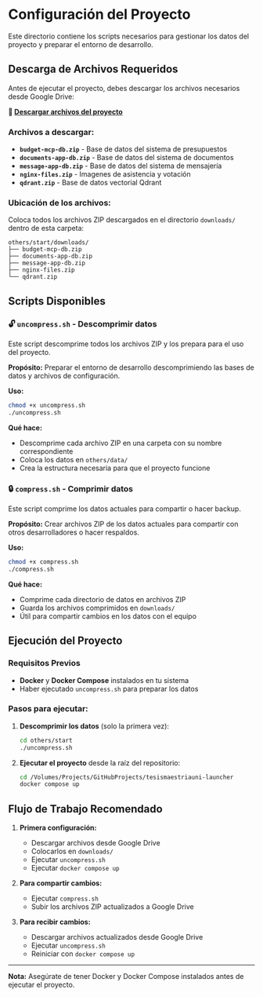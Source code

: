 # Configuración del Proyecto

Este directorio contiene los scripts necesarios para gestionar los datos del proyecto y preparar el entorno de desarrollo.

## Descarga de Archivos Requeridos

Antes de ejecutar el proyecto, debes descargar los archivos necesarios desde Google Drive:

**📁 [Descargar archivos del proyecto](https://drive.google.com/drive/u/1/folders/1RmbKJQyo1lSOLUPrcShYDwktmmu1OLp2)**

### Archivos a descargar:

- **`budget-mcp-db.zip`** - Base de datos del sistema de presupuestos
- **`documents-app-db.zip`** - Base de datos del sistema de documentos
- **`message-app-db.zip`** - Base de datos del sistema de mensajería
- **`nginx-files.zip`** - Imagenes de asistencia y votación
- **`qdrant.zip`** - Base de datos vectorial Qdrant

### Ubicación de los archivos:

Coloca todos los archivos ZIP descargados en el directorio `downloads/` dentro de esta carpeta:

```
others/start/downloads/
├── budget-mcp-db.zip
├── documents-app-db.zip
├── message-app-db.zip
├── nginx-files.zip
└── qdrant.zip
```

## Scripts Disponibles

### 🔓 `uncompress.sh` - Descomprimir datos

Este script descomprime todos los archivos ZIP y los prepara para el uso del proyecto.

**Propósito:** Preparar el entorno de desarrollo descomprimiendo las bases de datos y archivos de configuración.

**Uso:**

```bash
chmod +x uncompress.sh
./uncompress.sh
```

**Qué hace:**

- Descomprime cada archivo ZIP en una carpeta con su nombre correspondiente
- Coloca los datos en `others/data/`
- Crea la estructura necesaria para que el proyecto funcione

### 🔒 `compress.sh` - Comprimir datos

Este script comprime los datos actuales para compartir o hacer backup.

**Propósito:** Crear archivos ZIP de los datos actuales para compartir con otros desarrolladores o hacer respaldos.

**Uso:**

```bash
chmod +x compress.sh
./compress.sh
```

**Qué hace:**

- Comprime cada directorio de datos en archivos ZIP
- Guarda los archivos comprimidos en `downloads/`
- Útil para compartir cambios en los datos con el equipo

## Ejecución del Proyecto

### Requisitos Previos

- **Docker** y **Docker Compose** instalados en tu sistema
- Haber ejecutado `uncompress.sh` para preparar los datos

### Pasos para ejecutar:

1. **Descomprimir los datos** (solo la primera vez):

   ```bash
   cd others/start
   ./uncompress.sh
   ```

2. **Ejecutar el proyecto** desde la raíz del repositorio:
   ```bash
   cd /Volumes/Projects/GitHubProjects/tesismaestriauni-launcher
   docker compose up
   ```

## Flujo de Trabajo Recomendado

1. **Primera configuración:**

   - Descargar archivos desde Google Drive
   - Colocarlos en `downloads/`
   - Ejecutar `uncompress.sh`
   - Ejecutar `docker compose up`

2. **Para compartir cambios:**

   - Ejecutar `compress.sh`
   - Subir los archivos ZIP actualizados a Google Drive

3. **Para recibir cambios:**
   - Descargar archivos actualizados desde Google Drive
   - Ejecutar `uncompress.sh`
   - Reiniciar con `docker compose up`

---

**Nota:** Asegúrate de tener Docker y Docker Compose instalados antes de ejecutar el proyecto.
